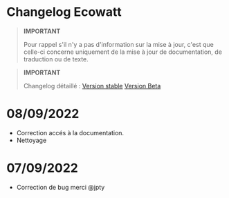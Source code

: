 # Changelog Ecowatt

>**IMPORTANT**
>
>Pour rappel s'il n'y a pas d'information sur la mise à jour, c'est que celle-ci concerne uniquement de la mise à jour de documentation, de traduction ou de texte.


>**IMPORTANT**
>
>Changelog détaillé : [Version stable](https://github.com/jeedom/plugin-ecowatt/commits/master)
>    [Version Beta](https://github.com/jeedom/plugin-ecowatt/commits/beta)

# 08/09/2022

- Correction accés à la documentation.
- Nettoyage

# 07/09/2022

- Correction de bug merci @jpty
